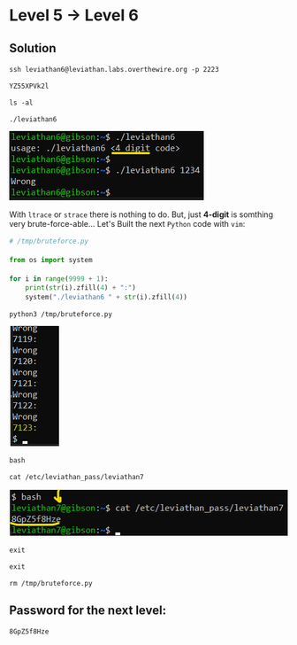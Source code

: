 # Level 5 → Level 6

## Solution
```
ssh leviathan6@leviathan.labs.overthewire.org -p 2223
```
```
YZ55XPVk2l
```
```
ls -al
```
```
./leviathan6
```

![](0.png)

With `ltrace` or `strace` there is nothing to do. But, just **4-digit** is somthing very brute-force-able...
Let's Built the next `Python` code with `vim`:

```python
# /tmp/bruteforce.py

from os import system

for i in range(9999 + 1):
    print(str(i).zfill(4) + ":")
    system("./leviathan6 " + str(i).zfill(4))
```

```
python3 /tmp/bruteforce.py
```

![](1.png)

```
bash
```
```
cat /etc/leviathan_pass/leviathan7
```

![](2.png)

```
exit
```
```
exit
```
```
rm /tmp/bruteforce.py
```

## Password for the next level:
```
8GpZ5f8Hze
```
